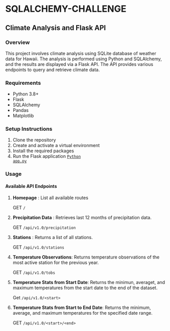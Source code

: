 # SQLALCHEMY-CHALLENGE
## Climate Analysis and Flask API

### Overview
This project involves climate analysis using SQLite database of weather data for Hawaii. The analysis is performed using Python and SQLAlchemy, and the results are displayed via a Flask API. The API provides various endpoints to query and retrieve climate data.

### Requirements
- Python 3.8+
- Flask
- SQLAlchemy
- Pandas
- Matplotlib

### Setup Instructions
1. Clone the repository
2. Create and activate a virtual environment
3. Install the required packages
4. Run the Flask application <code style ="color:blue">[Python app.py](sqlalchemy-challenge\SurfsUp\Erna_climate_starter.ipynb)</code>

### Usage
#### Available API Endpoints
1. **Homepage**  : List all available routes 

    GET `/`

2. **Precipitation Data** : Retrieves last 12 months of precipitation data.

    GET `/api/v1.0/precipitation`

3. **Stations** : Returns a list of all stations.

    GET `/api/v1.0/stations`

4. **Temperature Observations**: Returns temperature observations of the most active station for the previous year.

    GET `/api/v1.0/tobs`

5. **Temperature Stats from Start Date**: Returns the minimun, averaget, and maximum temperatures from the start date to the end of the dataset.

    Get `/api/v1.0/<start>`

6. **Temperature Stats from Start to End Date**: Returns the minimum, average, and maximum temperatures for the specified date range.

    GET `/api/v1.0/<start>/<end>`
